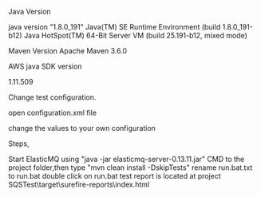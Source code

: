 Java Version

java version "1.8.0_191" Java(TM) SE Runtime Environment (build 1.8.0_191-b12) Java HotSpot(TM) 64-Bit Server VM (build 25.191-b12, mixed mode)

Maven Version Apache Maven 3.6.0

AWS java SDK version

1.11.509

Change test configuration.

open configuration.xml file

change the values to your own configuration

Steps,

Start ElasticMQ using "java -jar elasticmq-server-0.13.11.jar"
CMD to the project folder,then type "mvn clean install -DskipTests"
rename run.bat.txt to run.bat double click on run.bat
test report is located at project SQSTest\target\surefire-reports\index.html
